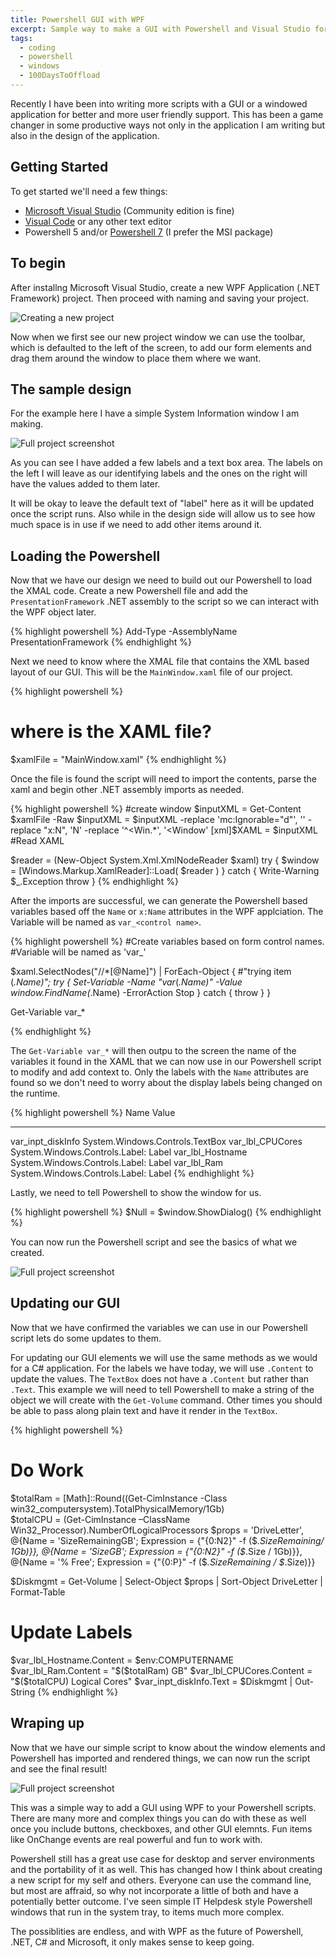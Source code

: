 ```yaml
---
title: Powershell GUI with WPF
excerpt: Sample way to make a GUI with Powershell and Visual Studio for Windows WPF applications
tags: 
  - coding
  - powershell
  - windows
  - 100DaysToOffload
---
```


Recently I have been into writing more scripts with a GUI or a windowed application for better and more user friendly support. This has been a game changer in some productive ways not only in the application I am writing but also in the design of the application.

## Getting Started

To get started we'll need a few things:

- [Microsoft Visual Studio](https://visualstudio.microsoft.com/vs/) (Community edition is fine)
- [Visual Code](https://code.visualstudio.com/) or any other text editor
- Powershell 5 and/or [Powershell 7](https://learn.microsoft.com/en-us/powershell/scripting/install/installing-powershell-on-windows?view=powershell-7.3) (I prefer the MSI package)

## To begin

After installng Microsoft Visual Studio, create a new WPF Application (.NET Framework) project. Then proceed with naming and saving your project. 

![Creating a new project](/static/images/posts/psgui/NewProject.PNG)

Now when we first see our new project window we can use the toolbar, which is defaulted to the left of the screen, to add our form elements and drag them around the window to place them where we want. 

## The sample design

For the example here I have a simple System Information window I am making. 

![Full project screenshot](/static/images/posts/psgui/FullDesign.PNG)

As you can see I have added a few labels and a text box area. The labels on the left I will leave as our identifying labels and the ones on the right will have the values added to them later. 

It will be okay to leave the default text of "label" here as it will be updated once the script runs. Also while in the design side will allow us to see how much space is in use if we need to add other items around it. 

## Loading the Powershell

Now that we have our design we need to build out our Powershell to load the XMAL code. Create a new Powershell file and add the `PresentationFramework` .NET assembly to the script so we can interact with the WPF object later.

{% highlight powershell %}
Add-Type -AssemblyName PresentationFramework
{% endhighlight %}

Next we need to know where the XMAL file that contains the XML based layout of our GUI. This will be the `MainWindow.xaml` file of our project. 

{% highlight powershell %}
# where is the XAML file?
$xamlFile = "MainWindow.xaml"
{% endhighlight %}

Once the file is found the script will need to import the contents, parse the xaml and begin other .NET assembly imports as needed. 

{% highlight powershell %}
#create window
$inputXML = Get-Content $xamlFile -Raw
$inputXML = $inputXML -replace 'mc:Ignorable="d"', '' -replace "x:N", 'N' -replace '^<Win.*', '<Window'
[xml]$XAML = $inputXML
#Read XAML

$reader = (New-Object System.Xml.XmlNodeReader $xaml)
try {
    $window = [Windows.Markup.XamlReader]::Load( $reader )
}
catch {
    Write-Warning $_.Exception
    throw
}
{% endhighlight %}

After the imports are successful, we can generate the Powershell based variables based off the `Name` or `x:Name` attributes in the WPF applciation. The Variable will be named as `var_<control name>`.

{% highlight powershell %}
#Create variables based on form control names.
#Variable will be named as 'var_<control name>'

$xaml.SelectNodes("//*[@Name]") | ForEach-Object {
    #"trying item $($_.Name)";
    try {
        Set-Variable -Name "var_$($_.Name)" -Value $window.FindName($_.Name) -ErrorAction Stop
    } catch {
        throw
   }
}

Get-Variable var_*

{% endhighlight %}

The `Get-Variable var_*` will then outpu to the screen the name of the variables it found in the XAML that we can now use in our Powershell script to modify and add context to. Only the labels with the `Name` attributes are found so we don't need to worry about the display labels being changed on the runtime.

{% highlight powershell %}
Name                           Value
----                           -----
var_inpt_diskInfo              System.Windows.Controls.TextBox
var_lbl_CPUCores               System.Windows.Controls.Label: Label
var_lbl_Hostname               System.Windows.Controls.Label: Label
var_lbl_Ram                    System.Windows.Controls.Label: Label
{% endhighlight %}

Lastly, we need to tell Powershell to show the window for us. 

{% highlight powershell %}
$Null = $window.ShowDialog()
{% endhighlight %}

You can now run the Powershell script and see the basics of what we created. 

![Full project screenshot](/static/images/posts/psgui/FirstRun.PNG)

## Updating our GUI

Now that we have confirmed the variables we can use in our Powershell script lets do some updates to them. 

For updating our GUI elements we will use the same methods as we would for a C# application. For the labels we have today, we will use `.Content` to update the values. The `TextBox` does not have a `.Content` but rather than `.Text`. This example we will need to tell Powershell to make a string of the object we will create with the `Get-Volume` command. Other times you should be able to pass along plain text and have it render in the `TextBox`.

{% highlight powershell %}
# Do Work
$totalRam = [Math]::Round((Get-CimInstance -Class win32_computersystem).TotalPhysicalMemory/1Gb)   
$totalCPU = (Get-CimInstance –ClassName Win32_Processor).NumberOfLogicalProcessors
$props = 'DriveLetter',
         @{Name = 'SizeRemainingGB'; Expression = {"{0:N2}" -f ($_.SizeRemaining/ 1Gb)}},
         @{Name = 'SizeGB'; Expression = {"{0:N2}" -f ($_.Size / 1Gb)}},
         @{Name = '% Free'; Expression = {"{0:P}" -f ($_.SizeRemaining / $_.Size)}}

$Diskmgmt = Get-Volume | Select-Object $props | Sort-Object DriveLetter | Format-Table

# Update Labels
$var_lbl_Hostname.Content = $env:COMPUTERNAME
$var_lbl_Ram.Content = "$($totalRam) GB"
$var_lbl_CPUCores.Content = "$($totalCPU) Logical Cores"
$var_inpt_diskInfo.Text = $Diskmgmt | Out-String 
{% endhighlight %}

## Wraping up

Now that we have our simple script to know about the window elements and Powershell has imported and rendered things, we can now run the script and see the final result! 

![Full project screenshot](/static/images/posts/psgui/FinalRun.PNG)

This was a simple way to add a GUI using WPF to your Powershell scripts. There are many more and complex things you can do with these as well once you include buttons, checkboxes, and other GUI elemnts. Fun items like OnChange events are real powerful and fun to work with. 

Powershell still has a great use case for desktop and server environments and the portability of it as well. This has changed how I think about creating a new script for my self and others. Everyone can use the command line, but most are affraid, so why not incorporate a little of both and have a potentially better outcome. I've seen simple IT Helpdesk style Powershell windows that run in the system tray, to items much more complex. 

The possiblities are endless, and with WPF as the future of Powershell, .NET, C# and Microsoft, it only makes sense to keep going.